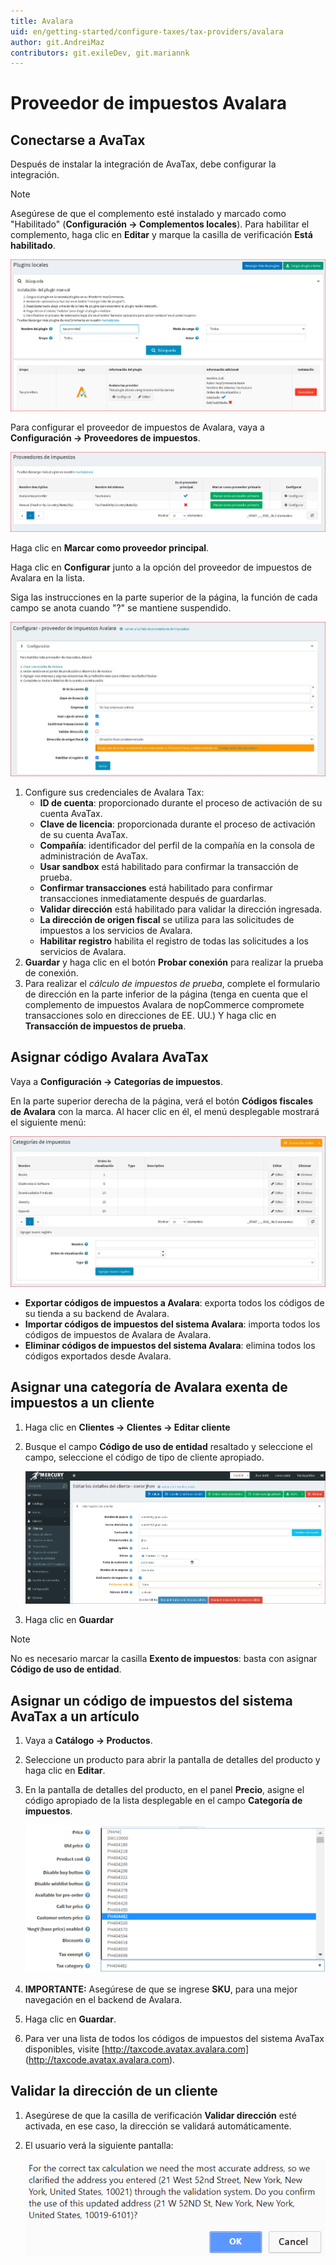 ```yaml
---
title: Avalara
uid: en/getting-started/configure-taxes/tax-providers/avalara
author: git.AndreiMaz
contributors: git.exileDev, git.mariannk
---
```


# Proveedor de impuestos Avalara

## Conectarse a AvaTax

Después de instalar la integración de AvaTax, debe configurar la integración.

> [!NOTE]
>
> Asegúrese de que el complemento esté instalado y marcado como "Habilitado" (**Configuración → Complementos locales**). Para habilitar el complemento, haga clic en **Editar** y marque la casilla de verificación  **Está habilitado**.

![Complementos locales](_static/avalara/local-plugins.png)

Para configurar el proveedor de impuestos de Avalara, vaya a **Configuración → Proveedores de impuestos**.

![Tax Providers](_static/avalara/tax-providers.png)

Haga clic en **Marcar como proveedor principal**.

Haga clic en **Configurar** junto a la opción del proveedor de impuestos de Avalara en la lista.

Siga las instrucciones en la parte superior de la página, la función de cada campo se anota cuando "?" se mantiene suspendido.

![Configuración](_static/avalara/avalara-configuration.jpg)

1. Configure sus credenciales de Avalara Tax:
    * **ID de cuenta**: proporcionado durante el proceso de activación de su cuenta AvaTax.
    * **Clave de licencia**: proporcionada durante el proceso de activación de su cuenta AvaTax.
    * **Compañía**: identificador del perfil de la compañía en la consola de administración de AvaTax.
    * **Usar sandbox** está habilitado para confirmar la transacción de prueba.
    * **Confirmar transacciones** está habilitado para confirmar transacciones inmediatamente después de guardarlas.
    * **Validar dirección** está habilitado para validar la dirección ingresada.
    * **La dirección de origen fiscal** se utiliza para las solicitudes de impuestos a los servicios de Avalara.
    * **Habilitar registro** habilita el registro de todas las solicitudes a los servicios de Avalara.
2. **Guardar** y haga clic en el botón **Probar conexión** para realizar la prueba de conexión.
3. Para realizar el *cálculo de impuestos de prueba*, complete el formulario de dirección en la parte inferior de la página (tenga en cuenta que el complemento de impuestos Avalara de nopCommerce compromete transacciones solo en direcciones de EE. UU.) Y haga clic en **Transacción de impuestos de prueba**.

## Asignar código Avalara AvaTax

Vaya a **Configuración → Categorías de impuestos**.

En la parte superior derecha de la página, verá el botón **Códigos fiscales de Avalara** con la marca. Al hacer clic en él, el menú desplegable mostrará el siguiente menú:

![Categorías de impuestos](_static/avalara/tax-categories.jpg)

* **Exportar códigos de impuestos a Avalara**: exporta todos los códigos de su tienda a su backend de Avalara.
* **Importar códigos de impuestos del sistema Avalara**: importa todos los códigos de impuestos de Avalara de Avalara.
* **Eliminar códigos de impuestos del sistema Avalara**: elimina todos los códigos exportados desde Avalara.

## Asignar una categoría de Avalara exenta de impuestos a un cliente

1. Haga clic en **Clientes → Clientes → Editar cliente**
1. Busque el campo **Código de uso de entidad** resaltado y seleccione el campo, seleccione el código de tipo de cliente apropiado.

    ![Detalles del cliente](_static/avalara/customer-entity-use-code.png)
1. Haga clic en **Guardar**

> [!NOTE]
>
> No es necesario marcar la casilla **Exento de impuestos**: basta con asignar **Código de uso de entidad**.

## Asignar un código de impuestos del sistema AvaTax a un artículo

1. Vaya a **Catálogo → Productos**.
1. Seleccione un producto para abrir la pantalla de detalles del producto y haga clic en **Editar**.
1. En la pantalla de detalles del producto, en el panel **Precio**, asigne el código apropiado de la lista desplegable en el campo **Categoría de impuestos**.

    ![Categoría de impuestos sobre productos](_static/avalara/product-tax-category.png)
1. **IMPORTANTE:** Asegúrese de que se ingrese **SKU**, para una mejor navegación en el backend de Avalara.
1. Haga clic en **Guardar**.
1. Para ver una lista de todos los códigos de impuestos del sistema AvaTax disponibles, visite [http://taxcode.avatax.avalara.com] (http://taxcode.avatax.avalara.com).

## Validar la dirección de un cliente

1. Asegúrese de que la casilla de verificación **Validar dirección** esté activada, en ese caso, la dirección se validará automáticamente.
1. El usuario verá la siguiente pantalla:

    ![Validar dirección](_static/avalara/validate-customer-address.png)